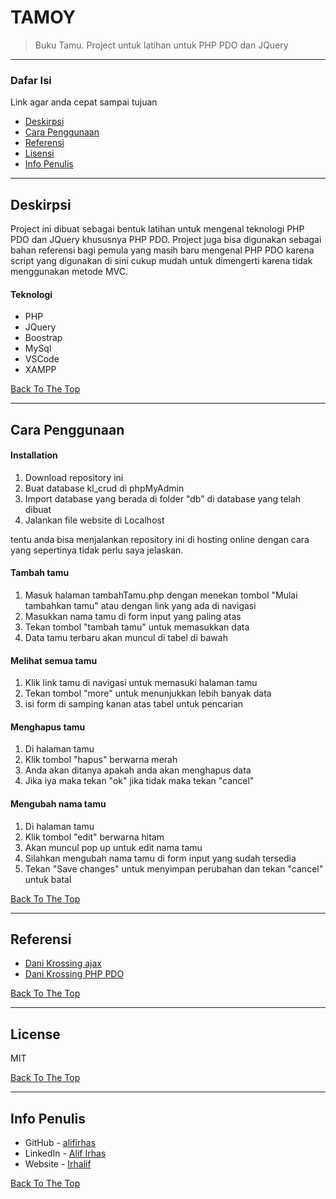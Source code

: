 # TAMOY


> Buku Tamu. Project untuk latihan untuk PHP PDO dan JQuery

---

### Dafar Isi
Link agar anda cepat sampai tujuan
- [Deskirpsi](#Deskirpsi)
- [Cara Penggunaan](#cara-penggunaan)
- [Referensi](#referensi)
- [Lisensi](#license)
- [Info Penulis](#info-penulis)

---

## Deskirpsi

Project ini dibuat sebagai bentuk latihan untuk mengenal teknologi PHP PDO dan JQuery khususnya PHP PDO. Project juga bisa digunakan sebagai bahan referensi bagi pemula yang masih baru mengenal PHP PDO karena script yang digunakan di sini cukup mudah untuk dimengerti karena tidak menggunakan metode MVC.

#### Teknologi 

- PHP
- JQuery
- Boostrap
- MySql
- VSCode
- XAMPP

[Back To The Top](#TAMOY)

---

## Cara Penggunaan

#### Installation

1. Download repository ini
2. Buat database kl_crud di phpMyAdmin 
3. Import database yang berada di folder "db" di database yang telah dibuat
4. Jalankan file website di Localhost

tentu anda bisa menjalankan repository ini di hosting online dengan cara yang sepertinya tidak perlu saya jelaskan.

#### Tambah tamu
1. Masuk halaman tambahTamu.php dengan menekan tombol "Mulai tambahkan tamu" atau dengan link yang ada di navigasi
2. Masukkan nama tamu di form input yang paling atas
3. Tekan tombol "tambah tamu" untuk memasukkan data
4. Data tamu terbaru akan muncul di tabel di bawah

#### Melihat semua tamu
1. Klik link tamu di navigasi untuk memasuki halaman tamu
2. Tekan tombol "more" untuk menunjukkan lebih banyak data
3. isi form di samping kanan atas tabel untuk pencarian

#### Menghapus tamu
1. Di halaman tamu
2. Klik tombol "hapus" berwarna merah
3. Anda akan ditanya apakah anda akan menghapus data
3. Jika iya maka tekan "ok" jika tidak maka tekan "cancel"

#### Mengubah nama tamu
1. Di halaman tamu
2. Klik tombol "edit" berwarna hitam
3. Akan muncul pop up untuk edit nama tamu
4. Silahkan mengubah nama tamu di form input yang sudah tersedia
5. Tekan "Save changes" untuk menyimpan perubahan dan tekan "cancel" untuk batal

[Back To The Top](#tamoy)

---

## Referensi


- [Dani Krossing ajax](https://www.youtube.com/watch?v=XhMGV8PzyOg&t=64s)
- [Dani Krossing PHP PDO](https://youtube.com/playlist?list=PL0eyrZgxdwhypQiZnYXM7z7-OTkcMgGPh)

[Back To The Top](#tamoy)

---

## License

MIT

[Back To The Top](#tamoy)

---

## Info Penulis

- GitHub - [alifirhas](https://github.com/alifirhas)
- LinkedIn - [Alif Irhas](https://www.linkedin.com/in/alif-irhas-0750331b3/)
- Website - [Irhalif](https://alifirhas.wordpress.com)


[Back To The Top](#Tamoy)
